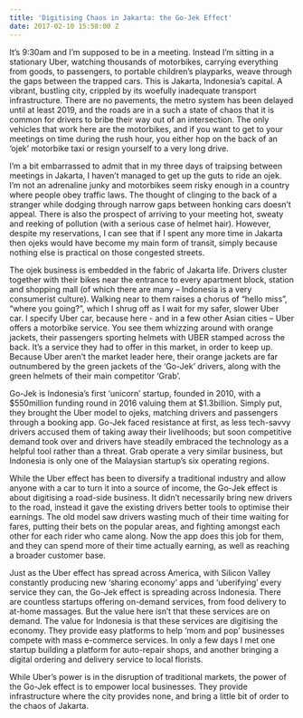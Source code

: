 ```yaml
---
title: 'Digitising Chaos in Jakarta: the Go-Jek Effect'
date: 2017-02-10 15:58:00 Z
---
```


It’s 9:30am and I’m supposed to be in a meeting. Instead I’m sitting in a stationary Uber, watching thousands of motorbikes, carrying everything from goods, to passengers, to portable children’s playparks, weave through the gaps between the trapped cars. This is Jakarta, Indonesia’s capital. A vibrant, bustling city, crippled by its woefully inadequate transport infrastructure. There are no pavements, the metro system has been delayed until at least 2019, and the roads are in a such a state of chaos that it is common for drivers to bribe their way out of an intersection. The only vehicles that work here are the motorbikes, and if you want to get to your meetings on time during the rush hour, you either hop on the back of an ‘ojek’ motorbike taxi or resign yourself to a very long drive. 

I’m a bit embarrassed to admit that in my three days of traipsing between meetings in Jakarta, I haven’t managed to get up the guts to ride an ojek. I’m not an adrenaline junky and motorbikes seem risky enough in a country where people obey traffic laws. The thought of clinging to the back of a stranger while dodging through narrow gaps between honking cars doesn’t appeal. There is also the prospect of arriving to your meeting hot, sweaty and reeking of pollution (with a serious case of helmet hair). However, despite my reservations, I can see that if I spent any more time in Jakarta then ojeks would have become my main form of transit, simply because nothing else is practical on those congested streets. 

The ojek business is embedded in the fabric of Jakarta life. Drivers cluster together with their bikes near the entrance to every apartment block, station and shopping mall (of which there are many – Indonesia is a very consumerist culture). Walking near to them raises a chorus of “hello miss”, “where you going?”, which I shrug off as I wait for my safer, slower Uber car. I specify Uber car, because here - and in a few other Asian cities – Uber offers a motorbike service. You see them whizzing around with orange jackets, their passengers sporting helmets with UBER stamped across the back. It’s a service they had to offer in this market, in order to keep up. Because Uber aren’t the market leader here, their orange jackets are far outnumbered by the green jackets of the ‘Go-Jek’ drivers, along with the green helmets of their main competitor ‘Grab’. 

Go-Jek is Indonesia’s first ‘unicorn’ startup, founded in 2010, with a $550million funding round in 2016 valuing them at $1.3billion. Simply put, they brought the Uber model to ojeks, matching drivers and passengers through a booking app. Go-Jek faced resistance at first, as less tech-savvy drivers accused them of taking away their livelihoods; but soon competitive demand took over and drivers have steadily embraced the technology as a helpful tool rather than a threat. Grab operate a very similar business, but Indonesia is only one of the Malaysian startup’s six operating regions. 

While the Uber effect has been to diversify a traditional industry and allow anyone with a car to turn it into a source of income, the Go-Jek effect is about digitising a road-side business. It didn’t necessarily bring new drivers to the road, instead it gave the existing drivers better tools to optimise their earnings. The old model saw drivers wasting much of their time waiting for fares, putting their bets on the popular areas, and fighting amongst each other for each rider who came along. Now the app does this job for them, and they can spend more of their time actually earning, as well as reaching a broader customer base. 

Just as the Uber effect has spread across America, with Silicon Valley constantly producing new ‘sharing economy’ apps and ‘uberifying’ every service they can, the Go-Jek effect is spreading across Indonesia. There are countless startups offering on-demand services, from food delivery to at-home massages. But the value here isn’t that these services are on demand. The value for Indonesia is that these services are digitising the economy. They provide easy platforms to help ‘mom and pop’ businesses compete with mass e-commerce services. In only a few days I met one startup building a platform for auto-repair shops, and another bringing a digital ordering and delivery service to local florists. 

While Uber’s power is in the disruption of traditional markets, the power of the Go-Jek effect is to empower local businesses. They provide infrastructure where the city provides none, and bring a little bit of order to the chaos of Jakarta. 
